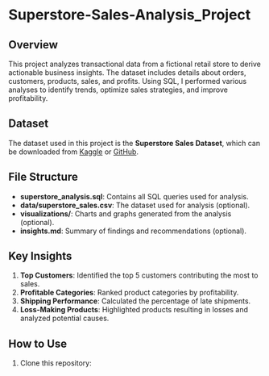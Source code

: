# Superstore-Sales-Analysis_Project
## Overview
This project analyzes transactional data from a fictional retail store to derive actionable business insights. The dataset includes details about orders, customers, products, sales, and profits. Using SQL, I performed various analyses to identify trends, optimize sales strategies, and improve profitability.

## Dataset
The dataset used in this project is the **Superstore Sales Dataset**, which can be downloaded from [Kaggle](https://www.kaggle.com/datasets/vivek468/superstore-dataset-final) or [GitHub](https://github.com/KeithGalli/Pandas-Data-Science-Tasks/tree/master/SalesAnalysis).

## File Structure
- **superstore_analysis.sql**: Contains all SQL queries used for analysis.
- **data/superstore_sales.csv**: The dataset used for analysis (optional).
- **visualizations/**: Charts and graphs generated from the analysis (optional).
- **insights.md**: Summary of findings and recommendations (optional).

## Key Insights
1. **Top Customers**: Identified the top 5 customers contributing the most to sales.
2. **Profitable Categories**: Ranked product categories by profitability.
3. **Shipping Performance**: Calculated the percentage of late shipments.
4. **Loss-Making Products**: Highlighted products resulting in losses and analyzed potential causes.

## How to Use
1. Clone this repository:
   ```bash
